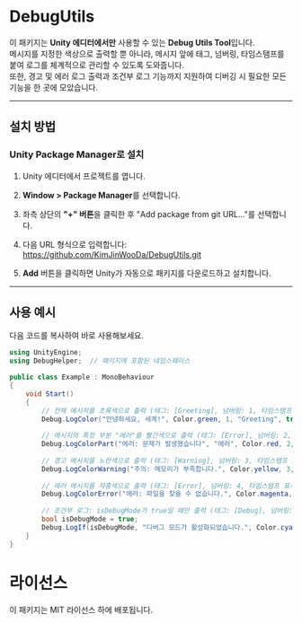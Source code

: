 # DebugUtils

이 패키지는 **Unity 에디터에서만** 사용할 수 있는 **Debug Utils Tool**입니다.  
메시지를 지정한 색상으로 출력할 뿐 아니라, 메시지 앞에 태그, 넘버링, 타임스탬프를 붙여 로그를 체계적으로 관리할 수 있도록 도와줍니다.  
또한, 경고 및 에러 로그 출력과 조건부 로그 기능까지 지원하여 디버깅 시 필요한 모든 기능을 한 곳에 모았습니다.

---

## 설치 방법

### Unity Package Manager로 설치

1. Unity 에디터에서 프로젝트를 엽니다.
2. **Window > Package Manager**를 선택합니다.
3. 좌측 상단의 **"+" 버튼**을 클릭한 후 "Add package from git URL..."를 선택합니다.
4. 다음 URL 형식으로 입력합니다:
https://github.com/KimJinWooDa/DebugUtils.git

5. **Add** 버튼을 클릭하면 Unity가 자동으로 패키지를 다운로드하고 설치합니다.

---

## 사용 예시

다음 코드를 복사하여 바로 사용해보세요.

```csharp
using UnityEngine;
using DebugHelper;  // 패키지에 포함된 네임스페이스

public class Example : MonoBehaviour
{
    void Start()
    {
        // 전체 메시지를 초록색으로 출력 (태그: [Greeting], 넘버링: 1, 타임스탬프 표시)
        Debug.LogColor("안녕하세요, 세계!", Color.green, 1, "Greeting", true);
        
        // 메시지의 특정 부분 "에러"를 빨간색으로 출력 (태그: [Error], 넘버링: 2, 타임스탬프 표시)
        Debug.LogColorPart("에러: 문제가 발생했습니다", "에러", Color.red, 2, "Error", true);
        
        // 경고 메시지를 노란색으로 출력 (태그: [Warning], 넘버링: 3, 타임스탬프 표시)
        Debug.LogColorWarning("주의: 메모리가 부족합니다.", Color.yellow, 3, "Warning", true);
        
        // 에러 메시지를 자홍색으로 출력 (태그: [Error], 넘버링: 4, 타임스탬프 표시)
        Debug.LogColorError("에러: 파일을 찾을 수 없습니다.", Color.magenta, 4, "Error", true);
        
        // 조건부 로그: isDebugMode가 true일 때만 출력 (태그: [Debug], 넘버링: 5, 타임스탬프 표시)
        bool isDebugMode = true;
        Debug.LogIf(isDebugMode, "디버그 모드가 활성화되었습니다.", Color.cyan, 5, "Debug", true);
    }
}
```

# 라이선스
이 패키지는 MIT 라이선스 하에 배포됩니다.
